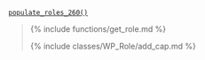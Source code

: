 <p><code><a href="https://developer.wordpress.org/reference/functions/populate_roles_260/">populate_roles_260()</a></code></p>

<blockquote>

{% include functions/get_role.md %}

{% include classes/WP_Role/add_cap.md %}

</blockquote>
